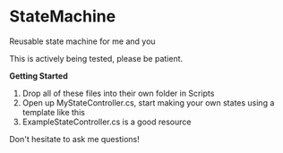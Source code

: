 # StateMachine
Reusable state machine for me and you

This is actively being tested, please be patient. 

**Getting Started**
1. Drop all of these files into their own folder in Scripts
2. Open up MyStateController.cs, start making your own states using a template like this
3. ExampleStateController.cs is a good resource

Don't hesitate to ask me questions!
